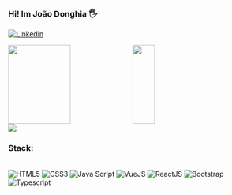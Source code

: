 ### Hi! Im João Donghia 🖐️

[![Linkedin](https://img.shields.io/badge/LinkedIn-0077B5?style=for-the-badge&logo=linkedin&logoColor=white)](https://www.linkedin.com/in/joão-donghia-4a0379200/)


<div style="display: flex; flex-direction: row;">
 <img style="height: 10rem; width: 50%" src="https://github-readme-stats.vercel.app/api?username=jdonghia&theme=radical" />
 <img style="height: 10rem; width: 30%" src="https://github-readme-stats.vercel.app/api/top-langs/?username=jdonghia&theme=radical"/>
</div>

 <img src="https://cdn.discordapp.com/attachments/931008554142404682/931008839619317822/chrono-trigger-video-games.gif" />


### Stack:
<div style="display: inline_block"><br/>
  <img  style="align: center" alt="HTML5" src="https://img.shields.io/badge/HTML5-E34F26?style=for-the-badge&logo=html5&logoColor=white" />
  <img  style="align: center" alt="CSS3" src="https://img.shields.io/badge/CSS3-1572B6?style=for-the-badge&logo=css3&logoColor=white" />
  <img  style="align: center" alt="Java Script" src="https://img.shields.io/badge/JavaScript-F7DF1E?style=for-the-badge&logo=javascript&logoColor=black" />
  <img  style="align: center" alt="VueJS" src="https://img.shields.io/badge/Vue.js-35495E?style=for-the-badge&logo=vue.js&logoColor=4FC08D" />
  <img  style="align: center" alt="ReactJS" src="https://img.shields.io/badge/React-20232A?style=for-the-badge&logo=react&logoColor=61DAFB" />
  <img  style="align: center" alt="Bootstrap" src="https://img.shields.io/badge/Bootstrap-563D7C?style=for-the-badge&logo=bootstrap&logoColor=white" />
  <img  style="align: center" alt="Typescript" src="https://img.shields.io/badge/TypeScript-007ACC?style=for-the-badge&logo=typescript&logoColor=white" />
</div>
